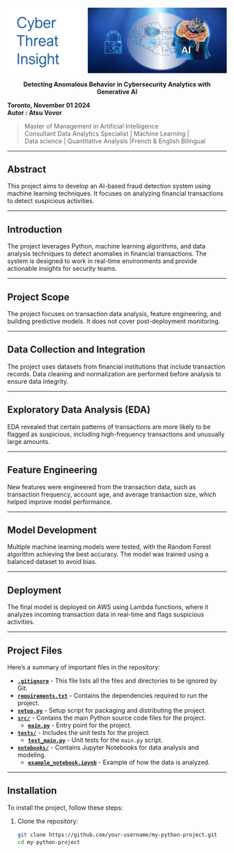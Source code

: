  ![Project Header Image](images/cyberThreat-Insight.png)  
 <div align="center">
  
**Detecting Anomalous Behavior in Cybersecurity Analytics with Generative AI**
</div>

**Toronto, November 01 2024**  
**Autor : Atsu Vovor**
>Master of Management in Artificial Intelligence    
>Consultant Data Analytics Specialist | Machine Learning |  
Data science | Quantitative Analysis |French & English Bilingual  

---

## **Abstract**
This project aims to develop an AI-based fraud detection system using machine learning techniques. It focuses on analyzing financial transactions to detect suspicious activities.

---

## **Introduction**
The project leverages Python, machine learning algorithms, and data analysis techniques to detect anomalies in financial transactions. The system is designed to work in real-time environments and provide actionable insights for security teams.

---

## **Project Scope**
The project focuses on transaction data analysis, feature engineering, and building predictive models. It does not cover post-deployment monitoring.

---

## **Data Collection and Integration**
The project uses datasets from financial institutions that include transaction records. Data cleaning and normalization are performed before analysis to ensure data integrity.

---

## **Exploratory Data Analysis (EDA)**
EDA revealed that certain patterns of transactions are more likely to be flagged as suspicious, including high-frequency transactions and unusually large amounts.

---

## **Feature Engineering**
New features were engineered from the transaction data, such as transaction frequency, account age, and average transaction size, which helped improve model performance.

---

## **Model Development**
Multiple machine learning models were tested, with the Random Forest algorithm achieving the best accuracy. The model was trained using a balanced dataset to avoid bias.

---

## **Deployment**
The final model is deployed on AWS using Lambda functions, where it analyzes incoming transaction data in real-time and flags suspicious activities.

---

## **Project Files**
Here’s a summary of important files in the repository:

- **[`.gitignore`](./.gitignore)** - This file lists all the files and directories to be ignored by Git.
- **[`requirements.txt`](./requirements.txt)** - Contains the dependencies required to run the project.
- **[`setup.py`](./setup.py)** - Setup script for packaging and distributing the project.
- **[`src/`](./src)** - Contains the main Python source code files for the project.
  - **[`main.py`](./src/main.py)** - Entry point for the project.
- **[`tests/`](./tests)** - Includes the unit tests for the project.
  - **[`test_main.py`](./tests/test_main.py)** - Unit tests for the `main.py` script.
- **[`notebooks/`](./notebooks)** - Contains Jupyter Notebooks for data analysis and modeling.
  - **[`example_notebook.ipynb`](./notebooks/example_notebook.ipynb)** - Example of how the data is analyzed.

---

## **Installation**
To install the project, follow these steps:

1. Clone the repository:
   ```bash
   git clone https://github.com/your-username/my-python-project.git
   cd my-python-project

